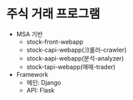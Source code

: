 # 주식 거래 프로그램



* MSA 기반
  * stock-front-webapp
  * stock-capi-webapp(크롤러-crawler)
  * stock-aapi-webapp(분석-analyzer)
  * stock-tapi-webapp(매매-trader)
* Framework
  * 메인: Django
  * API: Flask
